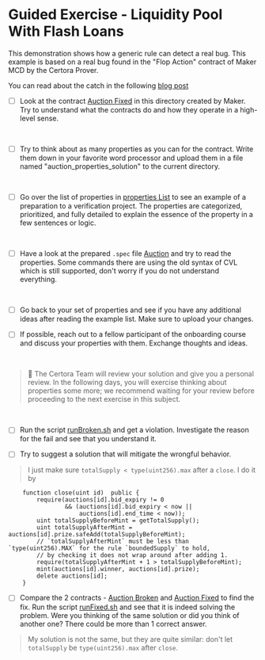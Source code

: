 # Guided Exercise - Liquidity Pool With Flash Loans

This demonstration shows how a generic rule can detect a real bug.
This example is based on a real bug found in the "Flop Action" contract of Maker MCD by the Certora Prover.

You can read about the catch in the following [blog post](https://blog.makerdao.com/mcd-security-roadmap-update-october-2019/)


- [ ] Look at the contract [Auction Fixed](AuctionFixed.sol) in this directory created by Maker. Try to understand what the contracts do and how they operate in a high-level sense.

</br>

- [ ] Try to think about as many properties as you can for the contract. Write them down in your favorite word processor and upload them in a file named "auction_properties_solution" to the current directory.

</br>

- [ ] Go over the list of properties in [properties List](propertiesList.md) to see an example of a preparation to a verification project. The properties are categorized, prioritized, and fully detailed to explain the essence of the property in a few sentences or logic.

</br>

- [ ] Have a look at the prepared `.spec` file [Auction](Auction.spec) and try to read the properties. Some commands there are using the old syntax of CVL which is still supported, don't worry if you do not understand everything.

</br>

- [ ] Go back to your set of properties and see if you have any additional ideas after reading the example list. Make sure to upload your changes.

- [ ] If possible, reach out to a fellow participant of the onboarding course and discuss your properties with them. Exchange thoughts and ideas.

</br>

> :memo: The Certora Team will review your solution and give you a personal review. In the following days, you will exercise thinking about properties some more; we recommend waiting for your review before proceeding to the next exercise in this subject.

</br>

- [ ] Run the script [runBroken.sh](runBroken.sh) and get a violation. Investigate the reason for the fail and see that you understand it.

- [ ] Try to suggest a solution that will mitigate the wrongful behavior.
> I just make sure `totalSupply < type(uint256).max` after a `close`. I do it by
```
	function close(uint id)  public {
		require(auctions[id].bid_expiry != 0
				&& (auctions[id].bid_expiry < now ||
					auctions[id].end_time < now));
		uint totalSupplyBeforeMint = getTotalSupply();
		uint totalSupplyAfterMint = auctions[id].prize.safeAdd(totalSupplyBeforeMint);
		// `totalSupplyAfterMint` must be less than `type(uint256).MAX` for the rule `boundedSupply` to hold,
        // by checking it does not wrap around after adding 1.
		require(totalSupplyAfterMint + 1 > totalSupplyBeforeMint);
		mint(auctions[id].winner, auctions[id].prize);
		delete auctions[id];
	}
```

- [ ] Compare the 2 contracts - [Auction Broken](AuctionBroken.sol) and [Auction Fixed](AuctionFixed.sol) to find the fix. Run the script [runFixed.sh](runFixed.sh) and see that it is indeed solving the problem.
Were you thinking of the same solution or did you think of another one? There could be more than 1 correct answer.

> My solution is not the same, but they are quite similar: don't let `totalSupply` be `type(uint256).max` after `close`.
